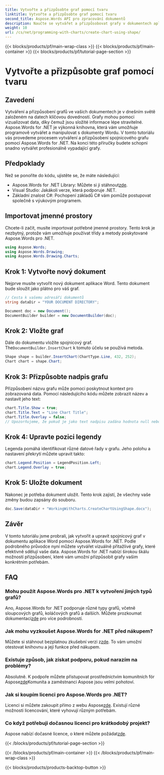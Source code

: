 ```yaml
---
title: Vytvořte a přizpůsobte graf pomocí tvaru
linktitle: Vytvořte a přizpůsobte graf pomocí tvaru
second_title: Aspose.Words API pro zpracování dokumentů
description: Naučte se vytvářet a přizpůsobovat grafy v dokumentech aplikace Word pomocí Aspose.Words for .NET pomocí tohoto podrobného průvodce. Ideální pro vizualizaci dat.
weight: 10
url: /cs/net/programming-with-charts/create-chart-using-shape/
---
```


{{< blocks/products/pf/main-wrap-class >}}
{{< blocks/products/pf/main-container >}}
{{< blocks/products/pf/tutorial-page-section >}}

# Vytvořte a přizpůsobte graf pomocí tvaru

## Zavedení

Vytváření a přizpůsobení grafů ve vašich dokumentech je v dnešním světě založeném na datech klíčovou dovedností. Grafy mohou pomoci vizualizovat data, díky čemuž jsou složité informace lépe stravitelné. Aspose.Words for .NET je výkonná knihovna, která vám umožňuje programově vytvářet a manipulovat s dokumenty Wordu. V tomto tutoriálu vás provedeme procesem vytváření a přizpůsobení spojnicového grafu pomocí Aspose.Words for .NET. Na konci této příručky budete schopni snadno vytvářet profesionálně vypadající grafy.

## Předpoklady

Než se ponoříte do kódu, ujistěte se, že máte následující:

-  Aspose.Words for .NET Library: Můžete si ji stáhnout[zde](https://releases.aspose.com/words/net/).
- Visual Studio: Jakákoli verze, která podporuje .NET.
- Základní znalost C#: Pochopení základů C# vám pomůže postupovat společně s výukovým programem.

## Importovat jmenné prostory

Chcete-li začít, musíte importovat potřebné jmenné prostory. Tento krok je nezbytný, protože vám umožňuje používat třídy a metody poskytované Aspose.Words pro .NET.

```csharp
using Aspose.Words;
using Aspose.Words.Drawing;
using Aspose.Words.Drawing.Charts;
```

## Krok 1: Vytvořte nový dokument

Nejprve musíte vytvořit nový dokument aplikace Word. Tento dokument bude sloužit jako plátno pro váš graf.

```csharp
// Cesta k vašemu adresáři dokumentů
string dataDir = "YOUR DOCUMENT DIRECTORY";

Document doc = new Document();
DocumentBuilder builder = new DocumentBuilder(doc);
```

## Krok 2: Vložte graf

 Dále do dokumentu vložíte spojnicový graf. The`DocumentBuilder.InsertChart` k tomuto účelu se používá metoda.

```csharp
Shape shape = builder.InsertChart(ChartType.Line, 432, 252);
Chart chart = shape.Chart;
```

## Krok 3: Přizpůsobte nadpis grafu

Přizpůsobení názvu grafu může pomoci poskytnout kontext pro zobrazovaná data. Pomocí následujícího kódu můžete zobrazit název a nastavit jeho text:

```csharp
chart.Title.Show = true;
chart.Title.Text = "Line Chart Title";
chart.Title.Overlay = false;
// Upozorňujeme, že pokud je jako text nadpisu zadána hodnota null nebo prázdná, zobrazí se automaticky vygenerovaný název.
```

## Krok 4: Upravte pozici legendy

Legenda pomáhá identifikovat různé datové řady v grafu. Jeho polohu a nastavení překrytí můžete upravit takto:

```csharp
chart.Legend.Position = LegendPosition.Left;
chart.Legend.Overlay = true;
```

## Krok 5: Uložte dokument

Nakonec je potřeba dokument uložit. Tento krok zajistí, že všechny vaše změny budou zapsány do souboru.

```csharp
doc.Save(dataDir + "WorkingWithCharts.CreateChartUsingShape.docx");
```

## Závěr

V tomto tutoriálu jsme probrali, jak vytvořit a upravit spojnicový graf v dokumentu aplikace Word pomocí Aspose.Words for .NET. Podle podrobného průvodce nyní můžete vytvářet vizuálně přitažlivé grafy, které efektivně sdělují vaše data. Aspose.Words for .NET nabízí širokou škálu možností přizpůsobení, které vám umožní přizpůsobit grafy vašim konkrétním potřebám.

## FAQ

### Mohu použít Aspose.Words pro .NET k vytvoření jiných typů grafů?

 Ano, Aspose.Words for .NET podporuje různé typy grafů, včetně sloupcových grafů, koláčových grafů a dalších. Můžete prozkoumat dokumentaci[zde](https://reference.aspose.com/words/net/) pro více podrobností.

### Jak mohu vyzkoušet Aspose.Words for .NET před nákupem?

 Můžete si stáhnout bezplatnou zkušební verzi z[zde](https://releases.aspose.com/). To vám umožní otestovat knihovnu a její funkce před nákupem.

### Existuje způsob, jak získat podporu, pokud narazím na problémy?

 Absolutně. K podpoře můžete přistupovat prostřednictvím komunitních fór Aspose[zde](https://forum.aspose.com/c/words/8)Komunita a zaměstnanci Aspose jsou velmi pohotoví.

### Jak si koupím licenci pro Aspose.Words pro .NET?

 Licenci si můžete zakoupit přímo z webu Aspose[zde](https://purchase.aspose.com/buy). Existují různé možnosti licencování, které vyhovují různým potřebám.

### Co když potřebuji dočasnou licenci pro krátkodobý projekt?

 Aspose nabízí dočasné licence, o které můžete požádat[zde](https://purchase.aspose.com/temporary-license/).

{{< /blocks/products/pf/tutorial-page-section >}}

{{< /blocks/products/pf/main-container >}}
{{< /blocks/products/pf/main-wrap-class >}}

{{< blocks/products/products-backtop-button >}}
